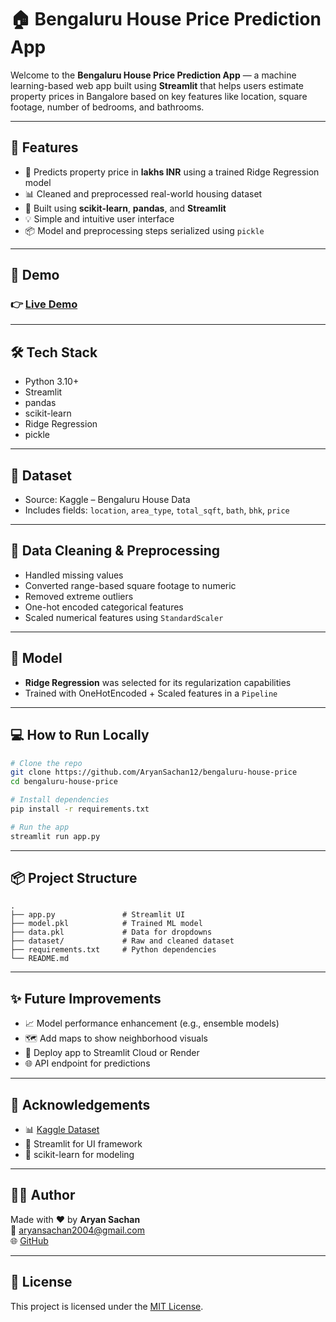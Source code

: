# 🏠 Bengaluru House Price Prediction App

Welcome to the **Bengaluru House Price Prediction App** — a machine learning-based web app built using **Streamlit** that helps users estimate property prices in Bangalore based on key features like location, square footage, number of bedrooms, and bathrooms.

---

## 📌 Features

- 🔮 Predicts property price in **lakhs INR** using a trained Ridge Regression model
- 📊 Cleaned and preprocessed real-world housing dataset
- 🧠 Built using **scikit-learn**, **pandas**, and **Streamlit**
- 💡 Simple and intuitive user interface
- 📦 Model and preprocessing steps serialized using `pickle`

---

## 🚀 Demo

### 👉 [Live Demo](https://aryansachan12-bengaluru-house-price-app-vb5xnh.streamlit.app/)

---

## 🛠️ Tech Stack

- Python 3.10+
- Streamlit
- pandas
- scikit-learn
- Ridge Regression
- pickle

---

## 📁 Dataset

- Source: Kaggle – Bengaluru House Data
- Includes fields: `location`, `area_type`, `total_sqft`, `bath`, `bhk`, `price`

---

## 🧹 Data Cleaning & Preprocessing

- Handled missing values
- Converted range-based square footage to numeric
- Removed extreme outliers
- One-hot encoded categorical features
- Scaled numerical features using `StandardScaler`

---

## 🧠 Model

- **Ridge Regression** was selected for its regularization capabilities
- Trained with OneHotEncoded + Scaled features in a `Pipeline`

---

## 💻 How to Run Locally

```bash
# Clone the repo
git clone https://github.com/AryanSachan12/bengaluru-house-price
cd bengaluru-house-price

# Install dependencies
pip install -r requirements.txt

# Run the app
streamlit run app.py
```

---

## 📦 Project Structure

```
.
├── app.py               # Streamlit UI
├── model.pkl            # Trained ML model
├── data.pkl             # Data for dropdowns
├── dataset/             # Raw and cleaned dataset
├── requirements.txt     # Python dependencies
└── README.md
```

---

## ✨ Future Improvements

- 📈 Model performance enhancement (e.g., ensemble models)
- 🗺️ Add maps to show neighborhood visuals
- 💾 Deploy app to Streamlit Cloud or Render
- 🌐 API endpoint for predictions

---

## 🙌 Acknowledgements

- 📊 [Kaggle Dataset](https://www.kaggle.com/datasets/amitabhajoy/bengaluru-house-price-data)
- 🧰 Streamlit for UI framework
- 🤖 scikit-learn for modeling

---

## 🧑‍💻 Author

Made with ❤️ by **Aryan Sachan**  
📧 aryansachan2004@gmail.com  
🌐 [GitHub](https://github.com/AryanSachan12)

---

## 📄 License

This project is licensed under the [MIT License](LICENSE).

